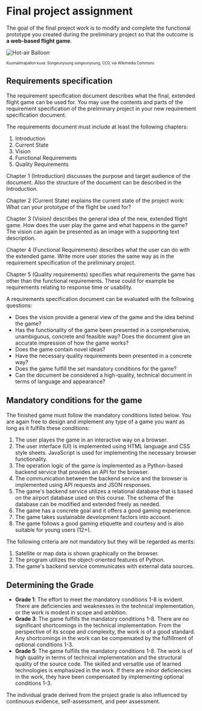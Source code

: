 # Final project assignment

The goal of the final project work is to modify and complete the functional prototype you created during the preliminary 
project so that the outcome is **a web-based flight game**.

![Hot-air Balloon](img/640px-Hot_Air_Balloon_Launch_(Unsplash).jpg)

<sub><sup>Kuumailmapallon kuva: Songeunyoung songeunyoung, CC0, via Wikimedia Commons</sup></sub>


## Requirements specification

The requirement specification document describes what the final, extended flight game can be used for. 
You may use the contents and parts of the requirement specification of the preliminary project in your new requirement 
specification document.

The requirements document must include at least the following chapters:
1. Introduction
2. Current State
3. Vision
4. Functional Requirements
5. Quality Requirements

Chapter 1 (Introduction) discusses the purpose and target audience of the document. Also the structure of the document can be 
described in the Introduction.

Chapter 2 (Current State) explains the current state of the project work: What can your prototype of the flight be used for?

Chapter 3 (Vision) describes the general idea of the new, extended flight game. How does the user play the game and what 
happens in the game? The vision can again be presented as an image with a supporting text description.

Chapter 4 (Functional Requirements) describes what the user can do with the extended game. Write more user stories the same way 
as in the requirement specification of the preliminary project.

Chapter 5 (Quality requirements) specifies what requirements the game has other than the functional requirements. These could for example be
requirements relating to response time or usability.

A requirements specification document can be evaluated with the following questions:

- Does the vision provide a general view of the game and the idea behind the game?
- Has the functionality of the game been presented in a comprehensive, unambiguous, concrete and feasible way? Does the document give an accurate 
impression of how the game works?
- Does the game contain novel ideas?
- Have the necessary quality requirements been presented in a concrete way?
- Does the game fulfill the set mandatory conditions for the game?
- Can the document be considered a high-quality, technical document in terms of language and appearance?


## Mandatory conditions for the game

The finished game must follow the mandatory conditions listed below. You are again free to design and implement any type 
of a game you want as long as it fulfills these conditions:

1. The user playes the game in an interactive way on a browser.
2. The user interface (UI) is implemented using HTML language and CSS style sheets. JavaScript is used for implementing the necessary 
browser functionality.
3. The operation logic of the game is implemented as a Python-based backend service that provides an API for the browser.
4. The communication between the backend service and the browser is implemented using API requests and JSON responses.
5. The game's backend service utilizes a relational database that is based on the airport database used on this course. The schema of 
the database can be modified and extended freely as needed.
6. The game has a concrete goal and it offers a good gaming experience.
7. The game takes sustainable development factors into account.
8. The game follows a good gaming etiquette and courtesy and is also suitable for young users (12+).

The following criteria are not mandatory but they will be regarded as merits:
1. Satellite or map data is shown graphically on the browser.
2. The program utilizes the object-oriented features of Python.
3. The game's backend service communicates with external data sources.

## Determining the Grade

- **Grade 1**: The effort to meet the mandatory conditions 1-8 is evident. There are deficiencies and weaknesses in the technical implementation, or the work is modest in scope and ambition.
- **Grade 3**: The game fulfills the mandatory conditions 1-8. There are no significant shortcomings in the technical implementation. From the perspective of its scope and complexity, the work is of a good standard. Any shortcomings in the work can be compensated by the fulfillment of optional conditions 1-3.
- **Grade 5**: The game fulfills the mandatory conditions 1-8. The work is of high quality in terms of technical implementation and the structural quality of the source code. The skilled and versatile use of learned technologies is emphasized in the work. If there are minor deficiencies in the work, they have been compensated by implementing optional conditions 1-3.

The individual grade derived from the project grade is also influenced by continuous evidence, self-assessment, and peer assessment.




